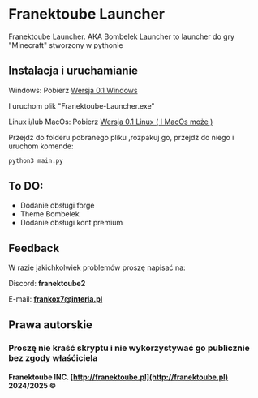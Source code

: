 # Franektoube Launcher

Franektoube Launcher. AKA Bombelek Launcher to launcher do gry "Minecraft" stworzony w pythonie

## Instalacja i uruchamianie

Windows:
Pobierz [Wersja 0.1 Windows](https://git.wpkg.ovh/Franektoube/Franektoube-Launcher/releases/download/0.1/Franektoube-Launcher.exe)

I uruchom plik "Franektoube-Launcher.exe"

Linux i/lub MacOs: Pobierz [Wersja 0.1 Linux ( I MacOs może )](https://git.wpkg.ovh/Franektoube/Franektoube-Launcher/releases/download/0.1/Franektoube-Launcher-Linux.zip)

Przejdź do folderu pobranego pliku ,rozpakuj go, przejdź do niego i uruchom komende:

```bash
python3 main.py
```
## To DO:
- Dodanie obsługi forge
- Theme Bombelek
- Dodanie obsługi kont premium
## Feedback

W razie jakichkolwiek problemów proszę napisać na:

Discord: **franektoube2**

E-mail: **frankox7@interia.pl**
## Prawa autorskie

### Proszę nie kraść skryptu i nie wykorzystywać go publicznie bez zgody właśćiciela

#### Franektoube INC. [http://franektoube.pl](http://franektoube.pl) 2024/2025 ©